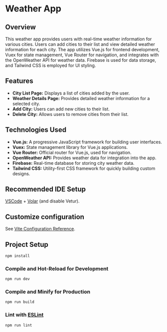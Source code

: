 # Weather App

## Overview
This weather app provides users with real-time weather information for various cities. Users can add cities to their list and view detailed weather information for each city. The app utilizes Vue.js for frontend development, Vuex for state management, Vue Router for navigation, and integrates with the OpenWeather API for weather data. Firebase is used for data storage, and Tailwind CSS is employed for UI styling.

## Features
- **City List Page:** Displays a list of cities added by the user.
- **Weather Details Page:** Provides detailed weather information for a selected city.
- **Add City:** Users can add new cities to their list.
- **Delete City:** Allows users to remove cities from their list.

## Technologies Used
- **Vue.js:** A progressive JavaScript framework for building user interfaces.
- **Vuex:** State management library for Vue.js applications.
- **Vue Router:** Official router for Vue.js, used for navigation.
- **OpenWeather API:** Provides weather data for integration into the app.
- **Firebase:** Real-time database for storing city weather data.
- **Tailwind CSS:** Utility-first CSS framework for quickly building custom designs.

## Recommended IDE Setup

[VSCode](https://code.visualstudio.com/) + [Volar](https://marketplace.visualstudio.com/items?itemName=Vue.volar) (and disable Vetur).

## Customize configuration

See [Vite Configuration Reference](https://vitejs.dev/config/).

## Project Setup

```sh
npm install
```

### Compile and Hot-Reload for Development

```sh
npm run dev
```

### Compile and Minify for Production

```sh
npm run build
```

### Lint with [ESLint](https://eslint.org/)

```sh
npm run lint
```
